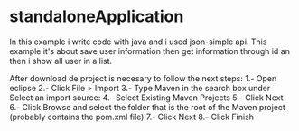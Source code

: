 # standaloneApplication
In this example i write code with java and i used json-simple api. This example it's about save user information then get information through id an then i show all user in a list.

After download de project is necesary to follow the next steps:
    1.- Open eclipse
    2.- Click File > Import
    3.- Type Maven in the search box under Select an import source:
    4.- Select Existing Maven Projects
    5.- Click Next
    6.- Click Browse and select the folder that is the root of the Maven project (probably contains the pom.xml file)
    7.- Click Next
    8.- Click Finish
